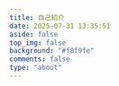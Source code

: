 ```yaml
---
title: 自己紹介
date: 2025-07-31 13:35:51
aside: false
top_img: false
background: "#f8f9fe"
comments: false
type: "about"
---
```

